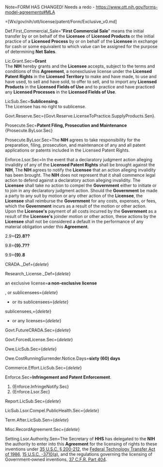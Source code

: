 Note=FORM HAS CHANGED!  Needs a redo - https://www.ott.nih.gov/forms-model-agreements#MLA

=[Wx/gov/nih/ott/license/patent/Form/Exclusive_v0.md]

Def.First_Commercial_Sale="<strong>First Commercial Sale</strong>" means the initial transfer by or on behalf of the <strong>Licensee</strong> of <strong>Licensed Products </strong>or the initial practice of a <strong>Licensed Process</strong> by or on behalf of the <strong>Licensee </strong>in exchange for cash or some equivalent to which value can be assigned for the purpose of determining <strong>Net Sales</strong>.

Lic.Grant.Sec=<b>Grant</b><br>The <strong>NIH</strong> hereby grants and the <strong>Licensee</strong> accepts, subject to the terms and conditions of this <strong>Agreement</strong>, a nonexclusive license under the <strong>Licensed Patent Rights</strong> in the <strong>Licensed Territory</strong> to make and have made, to use and have used, to sell and have sold, to offer to sell, and to import any <strong>Licensed Products</strong> in the <strong>Licensed Fields of Use</strong> and to practice and have practiced any <strong>Licensed Processes</strong> in the <strong>Licensed Fields of Use</strong>.

LicSub.Sec=<b>Sublicensing.</b><br>The Licensee has no right to sublicense.

Govt.Reserve.Sec={Govt.Reserve.LicenseToPractice.SupplyProducts.Sen}.

Prosecute.Sec=<b>Patent Filing, Prosecution and Maintenance</b><br> {Prosecute.ByLsor.Sec}

Prosecute.ByLsor.Sec=The <strong>NIH</strong> agrees to take responsibility for the preparation, filing, prosecution, and maintenance of any and all patent applications or patents included in the Licensed Patent Rights.

Enforce.Lsor.Sec=In the event that a declaratory judgment action alleging invalidity of any of the <strong>Licensed Patent Rights</strong> shall be brought against the <strong>NIH</strong>, The<strong> NIH</strong> agrees to notify the <strong>Licensee</strong> that an action alleging invalidity has been brought. The<strong> NIH</strong> does not represent that it shall commence legal action to defend against a declaratory action alleging invalidity.  The <strong>Licensee</strong> shall take no action to compel the <strong>Government</strong> either to initiate or to join in any declaratory judgment action. Should the <strong>Government</strong> be made a party to any suit by motion or any other action of the <strong>Licensee</strong>, the <strong>Licensee</strong> shall reimburse the <strong>Government</strong> for any costs, expenses, or fees, which the <strong>Government</strong> incurs as a result of the motion or other action. Upon the <strong>Licensee's</strong> payment of all costs incurred by the <strong>Government</strong> as a result of the <strong>Licensee's</strong> joinder motion or other action, these actions by the <strong>Licensee</strong> shall not be considered a default in the performance of any material obligation under this <strong>Agreement</strong>.

2.9=<b>{2}.8??</b>

9.8=<b>{9}.7??</b>

9.9=<b>{9}.8</b>

CRADA._Def={_delete_}

Research_License._Def={_delete_}

an exclusive license=<b>a non-exclusive license</b>

, or sublicensees={_delete_}

- or its sublicensees={_delete_}

sublicensees,={_delete_}

- or any licenses={_delete_}

Govt.FutureCRADA.Sec={_delete_}

Govt.ForcedLicense.Sec={_delete_}

Owe.LicSub.Sec={_delete_}

Owe.CostRunningSurrender.Notice.Days=<b>sixty (60) days</b>

Commerce.Effort.LicSub.Sec={_delete_}</b>

Enforce.Sec=<b>Infringement and Patent Enforcement</b>.<ol><li>{Enforce.InfringeNotify.Sec}</li><li>{Enforce.Lsor.Sec}</li></ol>

Report.LicSub.Sec={_delete_}

LicSub.Lsor.Compel.PublicHealth.Sec={_delete_}

Term.After.LicSub.Sen={_delete_}

Misc.RecordAgreement.Sec={_delete_}

Setting.Lsor.Authority.Sen=The Secretary of <strong>HHS</strong> has delegated to the <strong>NIH</strong> the authority to enter into this <strong>Agreement</strong> for the licensing of rights to these inventions under <a href="http://frwebgate.access.gpo.gov/cgi-bin/usc.cgi?ACTION=BROWSE&TITLE=35USCPII&PDFS=YES">35 U.S.C. § 200-212</a>, the <a href="http://history.nih.gov/research/downloads/PL99-502.pdf">Federal Technology Transfer Act of 1986</a>, <a href="http://frwebgate.access.gpo.gov/cgi-bin/usc.cgi?ACTION=RETRIEVE&FILE=$$xa$$busc15.wais&start=10565352&SIZE=35365&TYPE=TEXT">15 U.S.C. -3710(a)</a>, and the regulations governing the licensing of Government‑owned inventions, <a href="http://ecfr.gpoaccess.gov/cgi/t/text/text-idx?c=ecfr&sid=229e70f008a519adf064927ea7b66fae&rgn=div5&view=text&node=37:1.0.4.13.2&idno=37">37 C.F.R. Part 404</a>.